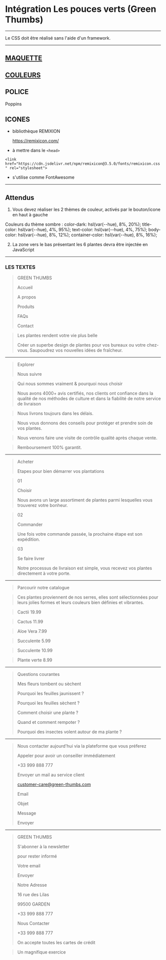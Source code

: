 # Intégration Les pouces verts (Green Thumbs)

---

Le CSS doit être réalisé sans l'aide d'un framework.

---

## [MAQUETTE](Les-pouces-verts.png)

## [COULEURS](couleurs.png)

## POLICE

Poppins

## ICONES

- bibliothèque REMIXION

  https://remixicon.com/

- à mettre dans le `<head>`

`<link href="https://cdn.jsdelivr.net/npm/remixicon@3.5.0/fonts/remixicon.css" rel="stylesheet">`

- s'utilise comme FontAwesome

---

## Attendus

1. Vous devez réaliser les 2 thèmes de couleur, activés par le bouton/icone en haut à gauche

Couleurs du thème sombre :
color-dark: hsl(var(--hue), 8%, 20%);
title-color: hsl(var(--hue), 4%, 95%);
text-color: hsl(var(--hue), 4%, 75%);
body-color: hsl(var(--hue), 8%, 12%);
container-color: hsl(var(--hue), 8%, 16%);

2. La zone vers le bas présentant les 6 plantes devra être injectée en JavaScript

---

### LES TEXTES

> GREEN THUMBS
> 
> Accueil
> 
> A propos
> 
> Produits
> 
> FAQs
> 
> Contact

>Les plantes rendent votre vie plus belle
>
>Créer un superbe design de plantes pour vos bureaux ou votre chez-vous. Saupoudrez vos nouvelles idées de fraîcheur.

***

> Explorer
> 
> Nous suivre

> Qui nous sommes vraiment & pourquoi nous choisir
> 
> Nous avons 4000+ avis certifiés, nos clients ont confiance dans la qualité de nos méthodes de culture et dans la fiabilité de notre service de livraison

> Nous livrons toujours dans les délais.

> Nous vous donnons des conseils pour protéger et prendre soin de vos plantes.

> Nous venons faire une visite de contrôle qualité après chaque vente.

> Remboursement 100% garantit.

***

> Acheter
> 
> Etapes pour bien démarrer vos plantations

> 01
> 
> Choisir
> 
> Nous avons un large assortiment de plantes parmi lesquelles vous trouverez votre bonheur.

> 02
> 
> Commander
> 
> Une fois votre commande passée, la prochaine étape est son expédition.

> 03
> 
> Se faire livrer
> 
> Notre processus de livraison est simple, vous recevez vos plantes directement à votre porte.

***

> Parcourir notre catalogue

> Ces plantes proviennent de nos serres, elles sont sélectionnées pour leurs jolies formes et leurs couleurs bien définies et vibrantes.

> Cactii
> 19.99

> Cactus
> 11.99

> Aloe Vera
> 7.99

> Succulente
> 5.99

> Succulente
> 10.99

> Plante verte
> 8.99

***

> Questions courantes
> 
> Mes fleurs tombent ou sèchent
> 
> Pourquoi les feuilles jaunissent ?
> 
> Pourquoi les feuilles sèchent ?
> 
> Comment choisir une plante ?
> 
> Quand et comment rempoter ?
> 
> Pourquoi des insectes volent autour de ma plante ?

***

> Nous contacter aujourd'hui via la plateforme que vous préferez
> 
> Appeler pour avoir un conseiller immédiatement
> 
> +33 999 888 777
> 
> Envoyer un mail au service client
> 
> customer-care@green-thumbs.com
> 
> Email
> 
> Objet
> 
> Message
> 
> Envoyer

***

> GREEN THUMBS
> 
> S'abonner à la newsletter
> 
> pour rester informé
> 
> Votre email
> 
> Envoyer

> Notre Adresse
> 
> 16 rue des Lilas
> 
> 99500 GARDEN
> 
> +33 999 888 777
> 
> Nous Contacter
> 
> +33 999 888 777
> 
> On accepte toutes les cartes de crédit

> Un magnifique exercice
